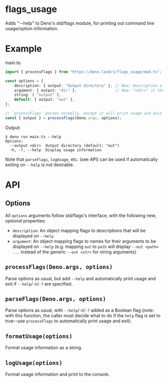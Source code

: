 # flags_usage
Adds "--help" to Deno's std/flags module, for printing out command line usage/option information.

# Example
main.ts:
```typescript
import { processFlags } from "https://deno.land/x/flags_usage/mod.ts";

const options = {
    description: { output: "Output directory" }, // New: Description of flag
    argument: { output: "dir" },                 // New: "<dir>" in the output below
    string: [ "output" ],
    default: { output: "out" },
};

// `processFlags` parses normally, except it will print usage and exit on `--help`
const { output } = processFlags(Deno.args, options);
```

Output:
```
$ deno run main.ts --help
Options:
  --output <dir>  Output directory (default: "out")
  -h, -?, --help  Display usage information
```

Note that `parseFlags`, `logUsage`, etc. (see API) can be used if automatically exiting on `--help` is not desirable.

# API
## Options
All `options` arguments follow std/flags's interface, with the following new, *optional* properties:

* `description`: An object mapping flags to descriptions that will be displayed on `--help`
* `argument`: An object mapping flags to names for their arguments to be displayed on `--help` (e.g. mapping `out` to `path` will display `--out <path> ...` instead of the generic `--out <str>` for string arguments)

## `processFlags(Deno.args, options)`
Parse options as usual, but add `--help` and automatically print usage and exit if `--help`/`-h`/`-?` are specified.

## `parseFlags(Deno.args, options)`
Parse options as usual, with `--help`/`-h`/`-?` added as a Boolean flag (note: with this function, the caller must decide what to do if the `help` flag is set to true--use `processFlags` to automatically print usage and exit).

## `formatUsage(options)`
Format usage information as a string.

## `logUsage(options)`
Format usage information and print to the console.
